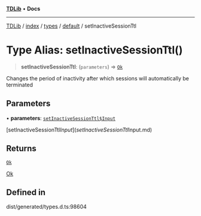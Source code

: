 [**TDLib**](../../../../../../README.md) • **Docs**

***

[TDLib](../../../../../../modules.md) / [index](../../../../../README.md) / [types](../../../README.md) / [default](../README.md) / setInactiveSessionTtl

# Type Alias: setInactiveSessionTtl()

> **setInactiveSessionTtl**: (`parameters`) => [`Ok`](Ok-1.md)

Changes the period of inactivity after which sessions will automatically be terminated

## Parameters

• **parameters**: [`setInactiveSessionTtl$Input`](setInactiveSessionTtl$Input.md)

[setInactiveSessionTtl$Input](setInactiveSessionTtl$Input.md)

## Returns

[`Ok`](Ok-1.md)

[Ok](Ok-1.md)

## Defined in

dist/generated/types.d.ts:98604
